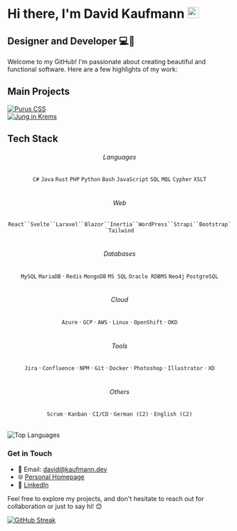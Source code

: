 

# Hi there, I'm David Kaufmann <img src="https://media.giphy.com/media/hvRJCLFzcasrR4ia7z/giphy.gif" width="25px">

## Designer and Developer 💻🎨

Welcome to my GitHub! I'm passionate about creating beautiful and functional software. Here are a few highlights of my work:

## Main Projects

[![Purus CSS](https://github-readme-stats.vercel.app/api/pin/?username=kaufmann-dev&repo=PurusCss&theme=dark)](https://github.com/kaufmann-dev/PurusCss)<br>
[![Jung in Krems](https://github-readme-stats.vercel.app/api/pin/?username=kaufmann-dev&repo=JungInKrems&theme=dark)](https://github.com/kaufmann-dev/JungInKrems)



## Tech Stack
<div align="center">
  
###### Languages
`C#`  `Java`  `Rust`  `PHP`  `Python`  `Bash`  `JavaScript`  `SQL`  `MQL`  `Cypher`  `XSLT`<br><br>

###### Web
`React``Svelte``Laravel``Blazor``Inertia``WordPress``Strapi``Bootstrap``Tailwind`<br><br>

###### Databases
`MySQL` `MariaDB` · `Redis` `MongoDB` `MS SQL` `Oracle RDBMS` `Neo4j` `PostgreSQL`<br><br>

###### Cloud
`Azure` · `GCP` · `AWS` · `Linux` · `OpenShift` · `OKD`<br><br>

###### Tools
`Jira` · `Confluence` · `NPM` · `Git` · `Docker` · `Photoshop` · `Illustrator` · `XD`<br><br>

###### Others
`Scrum` · `Kanban` · `CI/CD` · `German (C2)` · `English (C2)`<br><br>
</div>





![Top Languages](https://github-readme-stats.vercel.app/api/top-langs/?username=kaufmann-dev&layout=compact&theme=dark)

### Get in Touch

- 📧 Email: [david@kaufmann.dev](mailto:david@kaufmann.dev)
- 🌐 [Personal Homepage](https://david.kaufman.dev)
- 💼 [LinkedIn](https://www.linkedin.com/in/david-kaufmann-dev)

Feel free to explore my projects, and don't hesitate to reach out for collaboration or just to say hi! 😊

[![GitHub Streak](https://streak-stats.demolab.com?user=kaufmann-dev&theme=transparent&hide_border=true&date_format=j%20M%5B%20Y%5D)](https://git.io/streak-stats)

